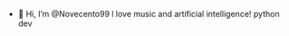 - 👋 Hi, I’m @Novecento99
l love music and artificial intelligence!
python dev

<!---
Novecento99/Novecento99 is a ✨ special ✨ repository because its `README.md` (this file) appears on your GitHub profile.
You can click the Preview link to take a look at your changes.
--->
